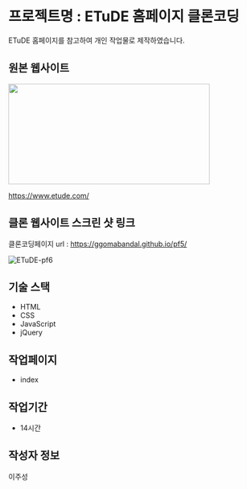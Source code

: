 # 프로젝트명 : ETuDE 홈페이지 클론코딩
ETuDE 홈페이지를 참고하여 개인 작업물로 제작하였습니다.

## 원본 웹사이트
<img src="https://github.com/Ggomabandal/pf6/assets/142555219/76dfd00a-0c99-4a40-9d59-54c8340c74c8.png" width="400" height="200"/>

https://www.etude.com/

## 클론 웹사이트 스크린 샷 링크
클론코딩페이지 url : https://ggomabandal.github.io/pf5/

![ETuDE-pf6](https://github.com/Ggomabandal/pf6/assets/142555219/ac41a5ea-f66c-4f4d-bb1f-960cb246b476)

## 기술 스택
- HTML
- CSS
- JavaScript
- jQuery

## 작업페이지
- index

## 작업기간
- 14시간

## 작성자 정보
이주성
